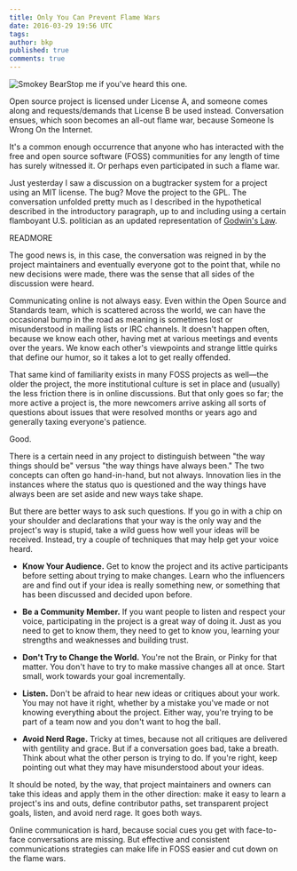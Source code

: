 ```yaml
---
title: Only You Can Prevent Flame Wars
date: 2016-03-29 19:56 UTC
tags:
author: bkp
published: true
comments: true
---
```

![Smokey Bear](blog/bkp/Smokey.jpg)Stop me if you've heard this one.

Open source project is licensed under License A, and someone comes along and requests/demands that License B be used instead. Conversation ensues, which soon becomes an all-out flame war, because Someone Is Wrong On the Internet.

It's a common enough occurrence that anyone who has interacted with the free and open source software (FOSS) communities for any length of time has surely witnessed it. Or perhaps even participated in such a flame war.

Just yesterday I saw a discussion on a bugtracker system for a project using an MIT license. The bug? Move the project to the GPL.  The conversation unfolded pretty much as I described in the hypothetical described in the introductory paragraph, up to and including using a certain flamboyant U.S. politician as an updated representation of [Godwin's Law](https://en.wikipedia.org/wiki/Godwin%27s_law).

READMORE

The good news is, in this case, the conversation was reigned in by the project maintainers and eventually everyone got to the point that, while no new decisions were made, there was the sense that all sides of the discussion were heard.

Communicating online is not always easy. Even within the Open Source and Standards team, which is scattered across the world, we can have the occasional bump in the road as meaning is sometimes lost or misunderstood in mailing lists or IRC channels. It doesn't happen often, because we know each other, having met at various meetings and events over the years. We know each other's viewpoints and strange little quirks that define our humor, so it takes a lot to get really offended.

That same kind of familiarity exists in many FOSS projects as well&mdash;the older the project, the more institutional culture is set in place and (usually) the less friction there is in online discussions. But that only goes so far; the more active a project is, the more newcomers arrive asking all sorts of questions about issues that were resolved months or years ago and generally taxing everyone's patience.

Good.

There is a certain need in any project to distinguish between "the way things should be" versus "the way things have always been." The two concepts can often go hand-in-hand, but not always. Innovation lies in the instances where the status quo is questioned and the way things have always been are set aside and new ways take shape.

But there are better ways to ask such questions. If you go in with a chip on your shoulder and declarations that your way is the only way and the project's way is stupid, take a wild guess how well your ideas will be received. Instead, try a couple of techniques that may help get your voice heard.

  * **Know Your Audience.** Get to know the project and its active participants before setting about trying to make changes. Learn who the influencers are and find out if your idea is really something new, or something that has been discussed and decided upon before.

  * **Be a Community Member.** If you want people to listen and respect your voice, participating in the project is a great way of doing it. Just as you need to get to know them, they need to get to know you, learning your strengths and weaknesses and building trust.

  * **Don't Try to Change the World.** You're not the Brain, or Pinky for that matter. You don't have to try to make massive changes all at once. Start small, work towards your goal incrementally.

  * **Listen.** Don't be afraid to hear new ideas or critiques about your work. You may not have it right, whether by a mistake you've made or not knowing everything about the project. Either way, you're trying to be part of a team now and you don't want to hog the ball.

  * **Avoid Nerd Rage.** Tricky at times, because not all critiques are delivered with gentility and grace. But if a conversation goes bad, take a breath. Think about what the other person is trying to do. If you're right, keep pointing out what they may have misunderstood about your ideas.

It should be noted, by the way, that project maintainers and owners can take this ideas and apply them in the other direction: make it easy to learn a project's ins and outs, define contributor paths, set transparent project goals, listen, and avoid nerd rage. It goes both ways.

Online communication is hard, because social cues you get with face-to-face conversations are missing. But effective and consistent communications strategies can make life in FOSS easier and cut down on the flame wars.
